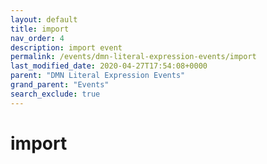 ```yaml
---
layout: default
title: import
nav_order: 4
description: import event
permalink: /events/dmn-literal-expression-events/import
last_modified_date: 2020-04-27T17:54:08+0000
parent: "DMN Literal Expression Events"
grand_parent: "Events"
search_exclude: true
---
```


# import
